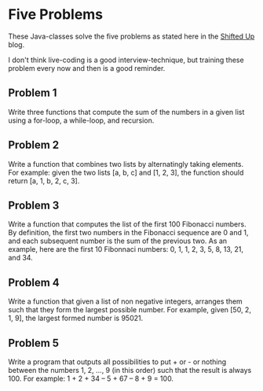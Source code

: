 # Five Problems

These Java-classes solve the five problems as stated here in the [Shifted Up][1] blog.

I don't think live-coding is a good interview-technique, but training these problem every now and then is a good reminder.

## Problem 1

Write three functions that compute the sum of the numbers in a given list using a for-loop, a while-loop, and recursion.

## Problem 2

Write a function that combines two lists by alternatingly taking elements. For example: given the two lists [a, b, c] and [1, 2, 3], the function should return [a, 1, b, 2, c, 3].

## Problem 3

Write a function that computes the list of the first 100 Fibonacci numbers. By definition, the first two numbers in the Fibonacci sequence are 0 and 1, and each subsequent number is the sum of the previous two. As an example, here are the first 10 Fibonnaci numbers: 0, 1, 1, 2, 3, 5, 8, 13, 21, and 34.

## Problem 4

Write a function that given a list of non negative integers, arranges them such that they form the largest possible number. For example, given [50, 2, 1, 9], the largest formed number is 95021.

## Problem 5

Write a program that outputs all possibilities to put + or - or nothing between the numbers 1, 2, ..., 9 (in this order) such that the result is always 100. For example: 1 + 2 + 34 – 5 + 67 – 8 + 9 = 100.


[1]: https://www.shiftedup.com/2015/05/07/five-programming-problems-every-software-engineer-should-be-able-to-solve-in-less-than-1-hour
